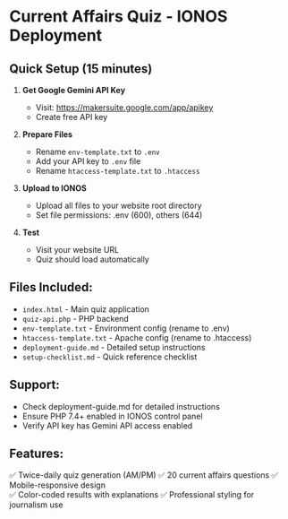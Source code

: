 # Current Affairs Quiz - IONOS Deployment

## Quick Setup (15 minutes)

1. **Get Google Gemini API Key**
   - Visit: https://makersuite.google.com/app/apikey
   - Create free API key

2. **Prepare Files**
   - Rename `env-template.txt` to `.env`
   - Add your API key to `.env` file
   - Rename `htaccess-template.txt` to `.htaccess`

3. **Upload to IONOS**
   - Upload all files to your website root directory
   - Set file permissions: .env (600), others (644)

4. **Test**
   - Visit your website URL
   - Quiz should load automatically

## Files Included:
- `index.html` - Main quiz application
- `quiz-api.php` - PHP backend 
- `env-template.txt` - Environment config (rename to .env)
- `htaccess-template.txt` - Apache config (rename to .htaccess)
- `deployment-guide.md` - Detailed setup instructions
- `setup-checklist.md` - Quick reference checklist

## Support:
- Check deployment-guide.md for detailed instructions
- Ensure PHP 7.4+ enabled in IONOS control panel
- Verify API key has Gemini API access enabled

## Features:
✅ Twice-daily quiz generation (AM/PM)
✅ 20 current affairs questions
✅ Mobile-responsive design  
✅ Color-coded results with explanations
✅ Professional styling for journalism use